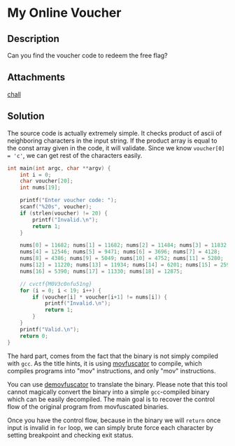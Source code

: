 # My Online Voucher

## Description

Can you find the voucher code to redeem the free flag?

## Attachments

[chall](./chall)

## Solution

The source code is actually extremely simple. It checks product of ascii of neighboring characters in the input string. If the product array is equal to the const array given in the code, it will validate. Since we know `voucher[0] = 'c'`, we can get rest of the characters easily.

```c
int main(int argc, char **argv) {
    int i = 0;
    char voucher[20];
    int nums[19];

    printf("Enter voucher code: ");
    scanf("%20s", voucher);
    if (strlen(voucher) != 20) {
        printf("Invalid.\n");
        return 1;
    }

    nums[0] = 11682; nums[1] = 11682; nums[2] = 11484; nums[3] = 11832;
    nums[4] = 12546; nums[5] = 9471; nums[6] = 3696; nums[7] = 4128;
    nums[8] = 4386; nums[9] = 5049; nums[10] = 4752; nums[11] = 5280;
    nums[12] = 11220; nums[13] = 11934; nums[14] = 6201; nums[15] = 2597;
    nums[16] = 5390; nums[17] = 11330; nums[18] = 12875;

    // cvctf{M0V3c0nfu51ng}
    for (i = 0; i < 19; i++) {
        if (voucher[i] * voucher[i+1] != nums[i]) {
            printf("Invalid.\n");
            return 1;
        }
    }
    printf("Valid.\n");
    return 0;
}
```

The hard part, comes from the fact that the binary is not simply compiled with `gcc`. As the title hints, it is using [movfuscator](https://github.com/Battelle/movfuscator) to compile, which compiles programs into "mov" instructions, and only "mov" instructions.

You can use [demovfuscator](https://github.com/kirschju/demovfuscator) to translate the binary. Please note that this tool cannot magically convert the binary into a simple `gcc`-compiled binary which can be easily decompiled. The main goal is to recover the control flow of the original program from movfuscated binaries.

Once you have the control flow, because in the binary we will `return` once input is invalid in `for` loop, we can simply brute force each character by setting breakpoint and checking exit status.